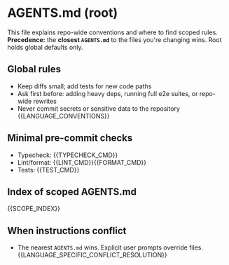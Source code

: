 <!-- Managed by agent: keep sections and order; edit content, not structure. Last updated: {{TIMESTAMP}} -->

# AGENTS.md (root)

This file explains repo-wide conventions and where to find scoped rules.
**Precedence:** the **closest `AGENTS.md`** to the files you're changing wins. Root holds global defaults only.

## Global rules
- Keep diffs small; add tests for new code paths
- Ask first before: adding heavy deps, running full e2e suites, or repo-wide rewrites
- Never commit secrets or sensitive data to the repository
{{LANGUAGE_CONVENTIONS}}

## Minimal pre-commit checks
- Typecheck: {{TYPECHECK_CMD}}
- Lint/format: {{LINT_CMD}}{{FORMAT_CMD}}
- Tests: {{TEST_CMD}}

## Index of scoped AGENTS.md
{{SCOPE_INDEX}}

## When instructions conflict
- The nearest `AGENTS.md` wins. Explicit user prompts override files.
{{LANGUAGE_SPECIFIC_CONFLICT_RESOLUTION}}
